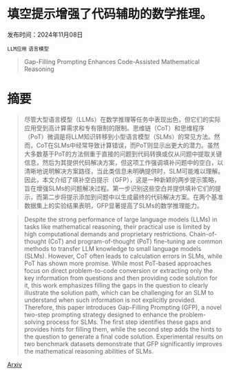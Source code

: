 # 填空提示增强了代码辅助的数学推理。

发布时间：2024年11月08日

`LLM应用` `语言模型`

> Gap-Filling Prompting Enhances Code-Assisted Mathematical Reasoning

# 摘要

> 尽管大型语言模型（LLMs）在数学推理等任务中表现出色，但它们的实际应用受到高计算需求和专有限制的限制。思维链（CoT）和思维程序（PoT）微调是将LLM知识转移到小型语言模型（SLMs）的常见方法。然而，CoT在SLMs中经常导致计算错误，而PoT则显示出更大的潜力。虽然大多数基于PoT的方法侧重于直接的问题到代码转换或仅从问题中提取关键信息，然后为其提供代码解决方案，但这项工作强调填补问题中的空白，以清晰地说明解决方案路径，当此类信息未明确提供时，SLM可能难以理解。因此，本文介绍了填补空白提示（GFP），这是一种新颖的两步提示策略，旨在增强SLMs的问题解决过程。第一步识别这些空白并提供填补它们的提示，而第二步将提示添加到问题中以生成最终的代码解决方案。在两个基准数据集上的实验结果表明，GFP显著提高了SLMs的数学推理能力。

> Despite the strong performance of large language models (LLMs) in tasks like mathematical reasoning, their practical use is limited by high computational demands and proprietary restrictions. Chain-of-thought (CoT) and program-of-thought (PoT) fine-tuning are common methods to transfer LLM knowledge to small language models (SLMs). However, CoT often leads to calculation errors in SLMs, while PoT has shown more promise. While most PoT-based approaches focus on direct problem-to-code conversion or extracting only the key information from questions and then providing code solution for it, this work emphasizes filling the gaps in the question to clearly illustrate the solution path, which can be challenging for an SLM to understand when such information is not explicitly provided. Therefore, this paper introduces Gap-Filling Prompting (GFP), a novel two-step prompting strategy designed to enhance the problem-solving process for SLMs. The first step identifies these gaps and provides hints for filling them, while the second step adds the hints to the question to generate a final code solution. Experimental results on two benchmark datasets demonstrate that GFP significantly improves the mathematical reasoning abilities of SLMs.

[Arxiv](https://arxiv.org/abs/2411.05407)